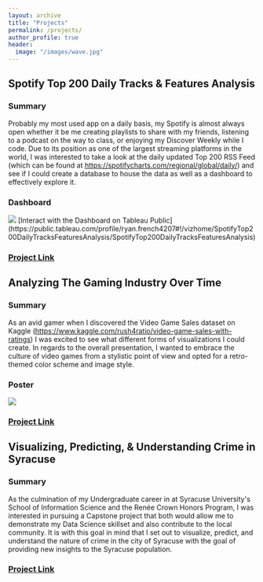 ```yaml
---
layout: archive
title: "Projects"
permalink: /projects/
author_profile: true
header:
  image: "/images/wave.jpg"
---
```

## Spotify Top 200 Daily Tracks & Features Analysis

### Summary
Probably my most used app on a daily basis, my Spotify is almost always open whether it be me creating playlists to share with my friends, listening to a podcast on the way to class, or enjoying my Discover Weekly while I code. Due to its position as one of the largest streaming platforms in the world, I was interested to take a look at the daily updated Top 200 RSS Feed (which can be found at https://spotifycharts.com/regional/global/daily/) and see if I could create a database to house the data as well as a dashboard to effectively explore it.

### Dashboard
<img src="https://github.com/ryanhfrench/spotify_dashboard/blob/master/dashboard_image.png">
[Interact with the Dashboard on Tableau Public](https://public.tableau.com/profile/ryan.french4207#!/vizhome/SpotifyTop200DailyTracksFeaturesAnalysis/SpotifyTop200DailyTracksFeaturesAnalysis)

### [Project Link](https://github.com/ryanhfrench/portfolio/tree/master/spotify_analytics_dashboard)

## Analyzing The Gaming Industry Over Time

### Summary
As an avid gamer when I discovered the Video Game Sales dataset on Kaggle (https://www.kaggle.com/rush4ratio/video-game-sales-with-ratings) I was excited to see what different forms of visualizations I could create. In regards to the overall presentation, I wanted to embrace the culture of video games from a stylistic point of view and opted for a retro-themed color scheme and image style.

### Poster
<img src="https://github.com/ryanhfrench/portfolio/tree/master/digitizing_the_gaming_industry">

### [Project Link](https://github.com/ryanhfrench/portfolio/tree/master/digitizing_the_gaming_industry)

## Visualizing, Predicting, & Understanding Crime in Syracuse

### Summary
As the culmination of my Undergraduate career in at Syracuse University's School of Information Science and the Renée Crown Honors Program, I was interested in pursuing a Capstone project that both would allow me to demonstrate my Data Science skillset and also contribute to the local community. It is with this goal in mind that I set out to visualize, predict, and understand the nature of crime in the city of Syracuse with the goal of providing new insights to the Syracuse population.

### [Project Link](https://github.com/ryanhfrench/portfolio/tree/master/visualizing_predicting_understanding_crime_in_syracuse)
